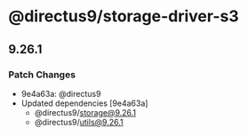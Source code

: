 # @directus9/storage-driver-s3

## 9.26.1

### Patch Changes

- 9e4a63a: @directus9
- Updated dependencies [9e4a63a]
  - @directus9/storage@9.26.1
  - @directus9/utils@9.26.1
